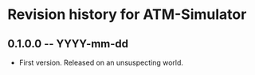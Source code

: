 # Revision history for ATM-Simulator

## 0.1.0.0 -- YYYY-mm-dd

* First version. Released on an unsuspecting world.
